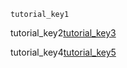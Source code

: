 ```ngMeta
tutorial_key1
```
tutorial_key2[tutorial_key3](HwKARnadyE0)


tutorial_key4[tutorial_key5](_anoew0LTHg)
